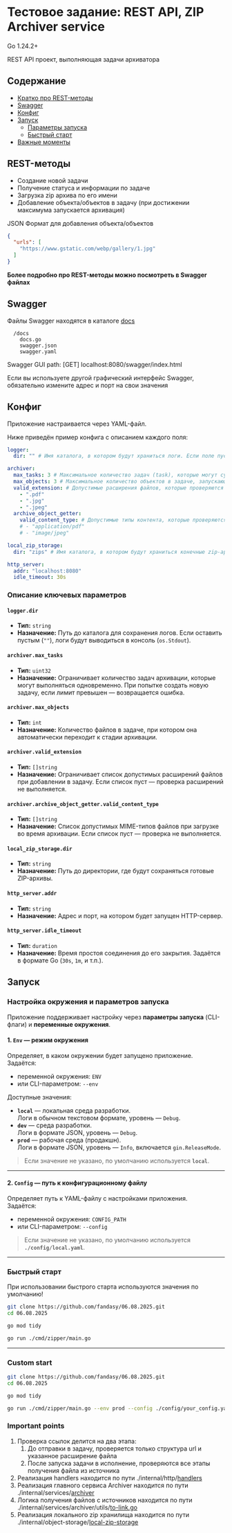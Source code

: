 # Тестовое задание: REST API, ZIP Archiver service

Go 1.24.2+

REST API проект, выполняющая задачи архиватора

## Содержание

- [Кратко про REST-методы](#rest-методы)
- [Swagger](#swagger)
- [Конфиг](#конфиг)
- [Запуск](#запуск)
    - [Параметры запуска](#настройка-окружения-и-параметров-запуска)
    - [Быстрый старт](#быстрый-старт)
- [Важные моменты](#important-points)

## REST-методы

- Создание новой задачи
- Получение статуса и информации по задаче
- Загрузка zip архива по его имени
- Добавление объекта/объектов в задачу (при достижении максимума запускается архивация)

JSON Формат для добавления объекта/объектов

```json
{
  "urls": [
    "https://www.gstatic.com/webp/gallery/1.jpg"
  ]
}
```

**Более подробно про REST-методы можно посмотреть в Swagger файлах**

## Swagger

Файлы Swagger находятся в каталоге [docs](docs)

```
  /docs
    docs.go
    swagger.json
    swagger.yaml
```

Swagger GUI path: [GET] localhost:8080/swagger/index.html

Если вы используете другой графический интерфейс Swagger, обязательно измените адрес и порт на свои значения

## Конфиг

Приложение настраивается через YAML-файл.

Ниже приведён пример конфига с описанием каждого поля:

```yaml
logger:
  dir: "" # Имя каталога, в котором будут храниться логи. Если поле пустое, логи выводятся в os.Stdout

archiver:
  max_tasks: 3 # Максимальное количество задач (task), которые могут существовать одновременно
  max_objects: 3 # Максимальное количество объектов в задаче, запускающих архивацию
  valid_extension: # Допустимые расширения файлов, которые проверяются перед добавлением в задачу. Если конфиг пустой, то проверка не производится
    - ".pdf"
    - ".jpg"
    - ".jpeg"
  archive_object_getter:
    valid_content_type: # Допустимые типы контента, которые проверяются на этапе «Архивация» во время загрузки файла. Если конфиг пустой, то проверка не производится
    # - "application/pdf"
    # - "image/jpeg"

local_zip_storage:
  dir: "zips" # Имя каталога, в котором будут храниться конечные zip-архивы

http_server:
  addr: "localhost:8080"
  idle_timeout: 30s
```

### Описание ключевых параметров

#### `logger.dir`

* **Тип:** `string`
* **Назначение:** Путь до каталога для сохранения логов.
  Если оставить пустым (`""`), логи будут выводиться в консоль (`os.Stdout`).

#### `archiver.max_tasks`

* **Тип:** `uint32`
* **Назначение:** Ограничивает количество задач архивации, которые могут выполняться одновременно.
  При попытке создать новую задачу, если лимит превышен — возвращается ошибка.

#### `archiver.max_objects`

* **Тип:** `int`
* **Назначение:** Количество файлов в задаче, при котором она автоматически переходит к стадии архивации.

#### `archiver.valid_extension`

* **Тип:** `[]string`
* **Назначение:** Ограничивает список допустимых расширений файлов при добавлении в задачу.
  Если список пуст — проверка расширений не выполняется.

#### `archiver.archive_object_getter.valid_content_type`

* **Тип:** `[]string`
* **Назначение:** Список допустимых MIME-типов файлов при загрузке во время архивации.
  Если список пуст — проверка не выполняется.

#### `local_zip_storage.dir`

* **Тип:** `string`
* **Назначение:** Путь до директории, где будут сохраняться готовые ZIP-архивы.

#### `http_server.addr`

* **Тип:** `string`
* **Назначение:** Адрес и порт, на котором будет запущен HTTP-сервер.

#### `http_server.idle_timeout`

* **Тип:** `duration`
* **Назначение:** Время простоя соединения до его закрытия.
  Задаётся в формате Go (`30s`, `1m`, и т.п.).

## Запуск

### Настройка окружения и параметров запуска

Приложение поддерживает настройку через **параметры запуска** (CLI-флаги) и **переменные окружения**.

#### 1. `Env` — режим окружения
Определяет, в каком окружении будет запущено приложение.  
Задаётся:
- переменной окружения: `ENV`
- или CLI-параметром: `--env`

Доступные значения:
- **`local`** — локальная среда разработки.  
  Логи в обычном текстовом формате, уровень — `Debug`.
- **`dev`** — среда разработки.  
  Логи в формате JSON, уровень — `Debug`.
- **`prod`** — рабочая среда (продакшн).  
  Логи в формате JSON, уровень — `Info`, включается `gin.ReleaseMode`.

> Если значение не указано, по умолчанию используется **`local`**.

---

#### 2. `Config` — путь к конфигурационному файлу
Определяет путь к YAML-файлу с настройками приложения.  
Задаётся:
- переменной окружения: `CONFIG_PATH`
- или CLI-параметром: `--config`

> Если значение не указано, по умолчанию используется **`./config/local.yaml`**.

---

### Быстрый старт

При использовании быстрого старта используются значения по умолчанию!

```bash
git clone https://github.com/fandasy/06.08.2025.git
cd 06.08.2025

go mod tidy

go run ./cmd/zipper/main.go
```

---

### Custom start

```bash
git clone https://github.com/fandasy/06.08.2025.git
cd 06.08.2025

go mod tidy

go run ./cmd/zipper/main.go --env prod --config ./config/your_config.yaml
```

### Important points

1. Проверка ссылок делится на два этапа:
   1. До отправки в задачу, проверяется только структура url и указанное расширение файла
   2. После запуска задачи в исполнение, проверяются все этапы получения файла из источника
2. Реализация handlers находится по пути ./internal/http/[handlers](./internal/http/handlers)
3. Реализация главного сервиса Archiver находится по пути ./internal/services/[archiver](./internal/services/archiver) 
4. Логика получения файлов с источников находится по пути ./internal/services/archiver/utils/[to-link.go](./internal/services/archiver/utils/to-link.go)
5. Реализация локального zip хранилища находится по пути ./internal/object-storage/[local-zip-storage](./internal/object-storage/local-zip-storage)
